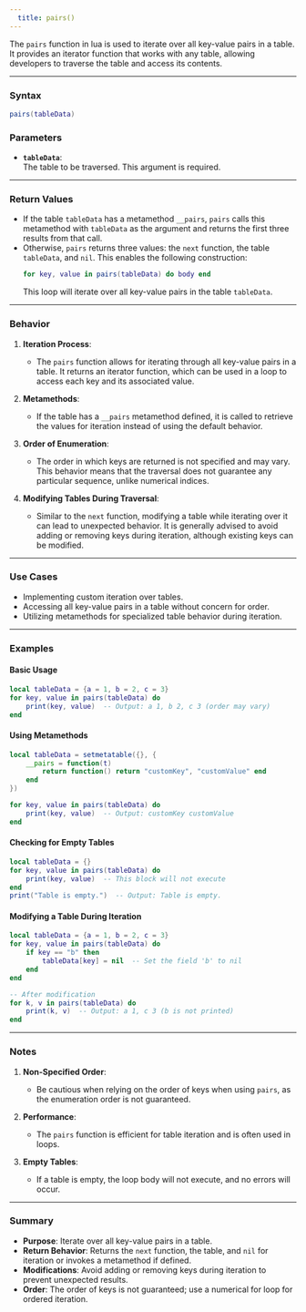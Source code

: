 ```yaml
---
  title: pairs()
---
```


The `pairs` function in lua is used to iterate over all key-value pairs in a table. It provides an iterator function that works with any table, allowing developers to traverse the table and access its contents.  

---

### Syntax  
```lua
pairs(tableData)
```

### Parameters  

- **`tableData`**:  
  The table to be traversed. This argument is required.  

---

### Return Values  

- If the table `tableData` has a metamethod `__pairs`, `pairs` calls this metamethod with `tableData` as the argument and returns the first three results from that call.  
- Otherwise, `pairs` returns three values: the `next` function, the table `tableData`, and `nil`. This enables the following construction:  
  ```lua
  for key, value in pairs(tableData) do body end
  ```
  This loop will iterate over all key-value pairs in the table `tableData`.  

---

### Behavior  

1. **Iteration Process**:  
   - The `pairs` function allows for iterating through all key-value pairs in a table. It returns an iterator function, which can be used in a loop to access each key and its associated value.  

2. **Metamethods**:  
   - If the table has a `__pairs` metamethod defined, it is called to retrieve the values for iteration instead of using the default behavior.  

3. **Order of Enumeration**:  
   - The order in which keys are returned is not specified and may vary. This behavior means that the traversal does not guarantee any particular sequence, unlike numerical indices.  

4. **Modifying Tables During Traversal**:  
   - Similar to the `next` function, modifying a table while iterating over it can lead to unexpected behavior. It is generally advised to avoid adding or removing keys during iteration, although existing keys can be modified.  

---

### Use Cases  

- Implementing custom iteration over tables.  
- Accessing all key-value pairs in a table without concern for order.  
- Utilizing metamethods for specialized table behavior during iteration.  

---

### Examples  

#### Basic Usage  
```lua
local tableData = {a = 1, b = 2, c = 3}
for key, value in pairs(tableData) do
    print(key, value)  -- Output: a 1, b 2, c 3 (order may vary)
end
```

#### Using Metamethods  
```lua
local tableData = setmetatable({}, {
    __pairs = function(t)
        return function() return "customKey", "customValue" end
    end
})

for key, value in pairs(tableData) do
    print(key, value)  -- Output: customKey customValue
end
```

#### Checking for Empty Tables  
```lua
local tableData = {}
for key, value in pairs(tableData) do
    print(key, value)  -- This block will not execute
end
print("Table is empty.")  -- Output: Table is empty.
```

#### Modifying a Table During Iteration  
```lua
local tableData = {a = 1, b = 2, c = 3}
for key, value in pairs(tableData) do
    if key == "b" then
        tableData[key] = nil  -- Set the field 'b' to nil
    end
end

-- After modification
for k, v in pairs(tableData) do
    print(k, v)  -- Output: a 1, c 3 (b is not printed)
end
```

---

### Notes  

1. **Non-Specified Order**:  
   - Be cautious when relying on the order of keys when using `pairs`, as the enumeration order is not guaranteed.  

2. **Performance**:  
   - The `pairs` function is efficient for table iteration and is often used in loops.  

3. **Empty Tables**:  
   - If a table is empty, the loop body will not execute, and no errors will occur.  

---

### Summary  

- **Purpose**: Iterate over all key-value pairs in a table.  
- **Return Behavior**: Returns the `next` function, the table, and `nil` for iteration or invokes a metamethod if defined.  
- **Modifications**: Avoid adding or removing keys during iteration to prevent unexpected results.  
- **Order**: The order of keys is not guaranteed; use a numerical for loop for ordered iteration.  
